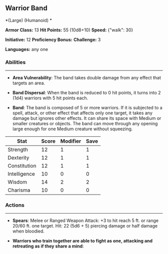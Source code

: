 ## Warrior Band
*(Large) (Humanoid) *

**Armor Class:** 13
**Hit Points:** 55 (10d8+10)
**Speed:** {"walk": 30}

**Initiative:** 12
**Proficiency Bonus:**
**Challenge:** 3

**Languages:** any one

### Abilities
 --- 
- **Area Vulnerability**: The band takes double damage from any effect that targets an area.

- **Band Dispersal**: When the band is reduced to 0 hit points, it turns into 2 (1d4) warriors with 5 hit points each.

- **Band**: The band is composed of 5 or more warriors. If it is subjected to a spell, attack, or other effect that affects only one target, it takes any damage but ignores other effects. It can share its space with Medium or smaller creatures or objects. The band can move through any opening large enough for one Medium creature without squeezing.



| Stat | Score | Modifier | Save |
| ---- | ---- | ---- | ---- |
| Strength | 12 | 1 | 1 |
| Dexterity | 12 | 1 | 1 |
| Constitution | 12 | 1 | 1 |
| Intelligence | 10 | 0 | 0 |
| Wisdom | 14 | 2 | 2 |
| Charisma | 10 | 0 | 0 |

### Actions
 --- 
- **Spears**: Melee or Ranged Weapon Attack: +3 to hit  reach 5 ft. or range 20/60 ft.  one target. Hit: 22 (5d6 + 5) piercing damage  or half damage when bloodied.

- **Warriors who train together are able to fight as one, attacking and retreating as if they share a mind**: 

